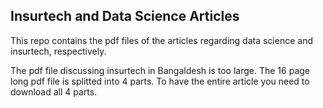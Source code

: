 ## Insurtech and Data Science Articles
This repo contains the pdf files of the articles regarding data science and insurtech, respectively.

The pdf file discussing insurtech in Bangaldesh is too large. The 16 page long pdf file is splitted into 4 parts.
To have the entire article you need to download all 4 parts.

